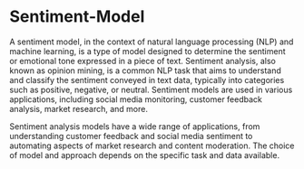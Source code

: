 # Sentiment-Model

A sentiment model, in the context of natural language processing (NLP) and machine learning, is a type of model designed to determine the sentiment or emotional tone expressed in a piece of text. Sentiment analysis, also known as opinion mining, is a common NLP task that aims to understand and classify the sentiment conveyed in text data, typically into categories such as positive, negative, or neutral. Sentiment models are used in various applications, including social media monitoring, customer feedback analysis, market research, and more.

Sentiment analysis models have a wide range of applications, from understanding customer feedback and social media sentiment to automating aspects of market research and content moderation. The choice of model and approach depends on the specific task and data available.
